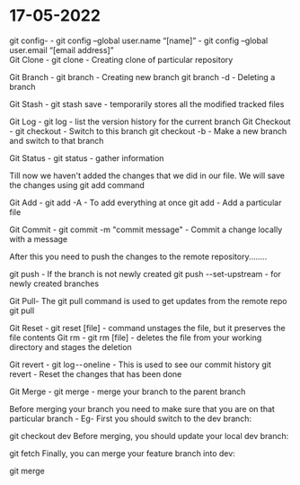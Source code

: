# 17-05-2022

git config-
                                                                       -      git config –global user.name “[name]”
                                                                       -      git config –global user.email “[email address]”      
Git Clone -
git clone <repo name>                                                  -      Creating clone of particular repository

Git Branch - 
git branch <branch name>                                               -      Creating new branch
git branch -d <branch name>                                            -      Deleting a branch

Git Stash - 
git stash save                                                         -      temporarily stores all the modified tracked files
 
Git Log -
git log                                                                -      list the version history for the current branch
Git Checkout -
git checkout <name-of-my-branch>                                       -      Switch to this branch
git checkout -b <name-of-your-branch>                                  -      Make a new branch and switch to that branch

Git Status -
git status                                                             -      gather information

Till now we haven't added the changes that we did in our file.
We will save the changes using git add command

Git Add -
git add -A                                                             -      To add everything at once
git add <filename>                                                     -      Add a particular file

Git Commit -
git commit -m "commit message"                                         -      Commit a change locally with a message

After this you need to push the changes to the remote repository........

git push <remote> <branch-name>                                        -      If the branch is not newly created
git push --set-upstream <remote> <name-of-your-branch>                 -      for newly created branches

Git Pull-
The git pull command is used to get updates from the remote repo
git pull <remote>

Git Reset -
git reset [file]                                                       -      command unstages the file, but it preserves the file contents
Git rm - 
git rm [file]                                                          -      deletes the file from your working directory and stages the deletion     
  
Git revert -
git log -- oneline                                                     -      This is used to see our commit history
git revert <commit code>                                               -      Reset the changes that has been done

Git Merge -
git merge <branch-name>                                                -      merge your branch to the parent branch


Before merging your branch you need to make sure that you are on that particular branch - 
Eg-
First you should switch to the dev branch:

git checkout dev
Before merging, you should update your local dev branch:

git fetch
Finally, you can merge your feature branch into dev:

git merge <branch-name>
